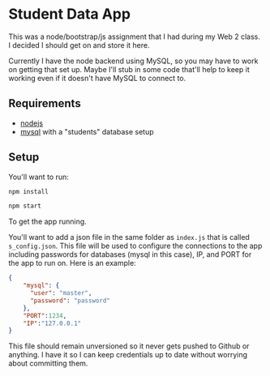 # Student Data App #

This was a node/bootstrap/js assignment that I had during my Web 2 class. I decided I should get on and store it here.

Currently I have the node backend using MySQL, so you may have to work on getting that set up. Maybe I'll stub in some code that'll help to keep it working even if it doesn't have MySQL to connect to. 


## Requirements
+ [nodejs](https://nodejs.org)
+ [mysql](https://www.mysql.com/) with a "students" database setup



## Setup
You'll want to run: 
```sh
npm install
```
```sh 
npm start
```

To get the app running.


You'll want to add a json file in the same folder as `index.js` that is called `s_config.json`. This file will be used to configure the connections to the app including passwords for databases (mysql in this case), IP, and PORT for the app to run on. Here is an example:

```json
{
    "mysql": {
      "user": "master",
      "password": "password"
    },
    "PORT":1234,
    "IP":"127.0.0.1"
}
```

This file should remain unversioned so it never gets pushed to Github or anything. I have it so I can keep credentials up to date without worrying about committing them. 
